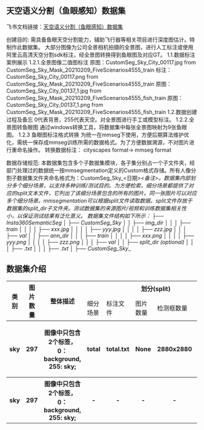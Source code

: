 
## 天空语义分割（鱼眼感知）数据集
飞书文档链接：[天空语义分割（鱼眼感知）数据集 ](https://arashivision.feishu.cn/wiki/wikcnfFXZZZDQnfNNBHrlj18EJh)  


创建目的: 需具备鱼眼天空分割能力，辅助飞行器等相关项目进行深度图估计。特制作此数据集。
大部分图像为公司全景相机拍摄的全景图，进行人工标注或使用阿里云高清天空分割sdk标注，经全景图转换得到鱼眼图及对应GT。
1.1.数据标注案例展示
1.2.1.全景图像二值图标注
原图：CustomSeg_Sky_City_00117.jpg
from CustomSeg_Sky_Mask_20210209_FiveScenarios4555_train
标注：CustomSeg_Sky_City_00117.png
from CustomSeg_Sky_Mask_20210209_FiveScenarios4555_train
原图：CustomSeg_Sky_City_00137_1.jpg
from CustomSeg_Sky_Mask_20210209_FiveScenarios4555_fish_train
原图：CustomSeg_Sky_City_00137_1.png
from CustomSeg_Sky_Mask_20210209_FiveScenarios4555_fish_train
1.2.数据创建过程及备忘
0代表背景，255代表天空。对全景图进行手工或模型标注。
1.2.2.全景图转鱼眼图
通过windows转换工具，将数据集中每张全景图映射为9张鱼眼图。
1.2.3 鱼眼图标注格式转换
为统一在mmseg下使用，方便后期算法维护优化，需统一保存成mmseg训练所需的数据格式。为了方便数据溯源，不对图片进行重命名操作。
  转换数据标注： cityscapes format-> mmseg format 

数据存储规范: 本数据集包含多个子数据集模块，各子集分别占一个子文件夹，经部门处理过的数据统一按mmsegmentation定义的Custom格式存储。所有人像分割子数据集文件夹命名格式为：CustomSeg_Sky_<日期>_<备注>。数据集内部划分多个细分场景，以支持多种训练/测试目的。为方便检索，细分场景都提供了对应的split文本文件，它列出了该细分场景包含的所有的图片。同一张图片可以对应多个细分场景。mmsegmentation可以根据split文件读取数据。split文件存放于数据集的split_dir子文件夹。测试数据集的来源图片/视频和训练数据集相关性小，以保证测试结果有泛化意义。
  数据集文件结构如下所示：
├── Insta360SemanticSeg
│ ├── CustomSeg_Sky_<date-1>_<aaa>
│ │ ├── img_dir
│ │ │ ├── train
│ │ │ │ ├── xxx.jpg
│ │ │ │ ├── yyy.jpg
│ │ │ │ ├── zzz.jpg
│ │ │ ├── val
│ │ ├── ann_dir
│ │ │ ├── train
│ │ │ │ ├── xxx.png
│ │ │ │ ├── yyy.png
│ │ │ │ ├── zzz.png
│ │ │ ├── val
│ │ ├── split_dir (optional)
│ │ │ ├── <split-1>.txt
│ │ │ ├── <split-2>.txt
│ ├── CustomSeg_Sky_<date-2>_<bbb>

## 数据集介绍

<table>
    <tr>
        <th rowspan="2"> 类别 </th> 
        <th rowspan="2"> 图片数量 </th> 
        <th rowspan="2"> 整体描述 </th> 
        <th colspan="5"> 划分(split) </th>  
    </tr>
    <tr> 
        <td> 细分场景 </td>
        <td> 标注文件 </td>
        <td> 图片数量 </td>
        <td> 检测框数量 </td>
        <td> 细分描述 </td>
    </tr>
    <tr> 
        <th> sky  </th>  
        <th> 297 </th> 
        <th>  图像中只包含2个标签，  0：background, 255: sky;   </th> 
        <th> total  </th> 
        <th> total.txt  </th>  
        <th> None </th> 
        <th> 2880x2880  </th> 
        <th> 子数据集全部测试样本，来源为Insta360全景图像  </th>   
    </tr>
    <tr> 
        <th> sky  </th>  
        <th> 297 </th> 
        <th>  图像中只包含2个标签，  0：background, 255: sky;   </th> 
        <th> -  </th> 
        <th> -  </th>  
        <th> -  </th> 
        <th>  -  </th> 
        <th> 暂未作细分场景划分  </th>   
    </tr>
</table>
